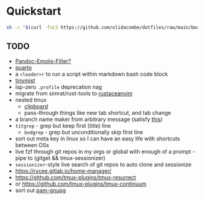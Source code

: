 # Quickstart

```zsh
sh -c "$(curl -fsLS https://github.com/olidacombe/dotfiles/raw/main/bootstrap.sh)"
```

## TODO

+ [Pandoc-Emojis-Filter?](https://github.com/masbicudo/Pandoc-Emojis-Filter)
+ [quarto](https://quarto.org/)
+ a `<leader>r` to run a script within markdown bash code block
+ [tinymist](https://github.com/Myriad-Dreamin/tinymist)
+ lsp-zero `.profile` deprecation nag
+ migrate from simrat/rust-tools to [rustaceanvim](https://github.com/mrcjkb/rustaceanvim)
+ nested tmux
    - [clipboard](https://stackoverflow.com/questions/60923257/tmux-how-to-copy-text-between-nested-remote-ssh-session-and-local-machine)
    - pass-through things like new tab shortcut, and tab change
+ a branch name maker from arbitrary message (satisfy [this](https://git-scm.com/docs/git-check-ref-format))
+ `titgrep` - grep but keep first (title) line
    - `bodgrep` - grep but unconditionally skip first line
+ sort out meta key in linux so I can have an easy life with shortcuts between OSs
+ live fzf through git repos in my orgs or global with enough of a prompt - pipe to (gitget && tmux-sessionizer)
+ `sessionizer`-style live search of git repos to auto clone and sessionize
+ https://rycee.gitlab.io/home-manager/
+ https://github.com/tmux-plugins/tmux-resurrect
+ or https://github.com/tmux-plugins/tmux-continuum
+ sort out [pam-gnupg](https://github.com/cruegge/pam-gnupg)
